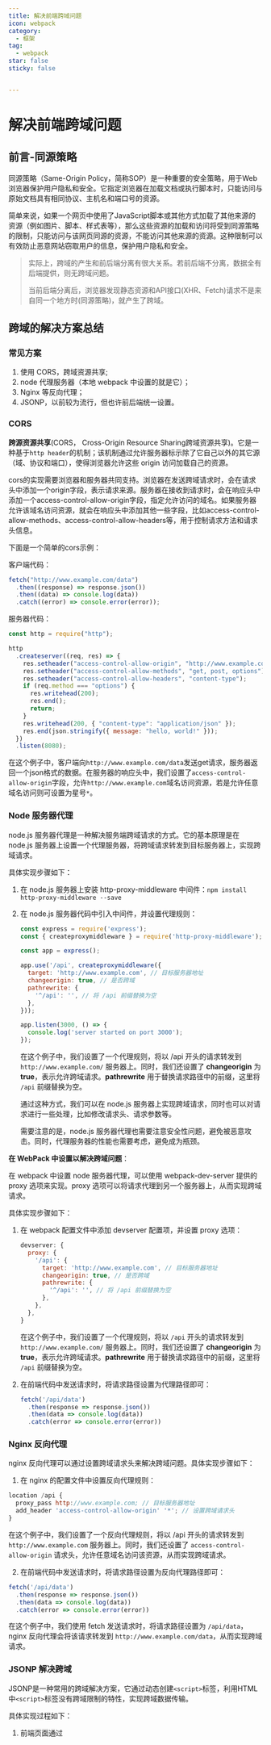 ```yaml
---
title: 解决前端跨域问题
icon: webpack
category:
  - 框架
tag:
  - webpack
star: false
sticky: false


---
```


# 解决前端跨域问题

## 前言-同源策略

同源策略（Same-Origin Policy，简称SOP）是一种重要的安全策略，用于Web浏览器保护用户隐私和安全。它指定浏览器在加载文档或执行脚本时，只能访问与原始文档具有相同协议、主机名和端口号的资源。

简单来说，如果一个网页中使用了JavaScript脚本或其他方式加载了其他来源的资源（例如图片、脚本、样式表等），那么这些资源的加载和访问将受到同源策略的限制，只能访问与该网页同源的资源，不能访问其他来源的资源。这种限制可以有效防止恶意网站窃取用户的信息，保护用户隐私和安全。

> 实际上，跨域的产生和前后端分离有很大关系。若前后端不分离，数据全有后端提供，则无跨域问题。
>
> 当前后端分离后，浏览器发现静态资源和API接口(XHR、Fetch)请求不是来自同一个地方时(同源策略)，就产生了跨域。

## 跨域的解决方案总结

### 常见方案

1. 使用 CORS，跨域资源共享;
2. node 代理服务器（本地 webpack 中设置的就是它）；
3. Nginx 等反向代理；
4. JSONP，以前较为流行，但也许前后端统一设置。

### CORS

**跨源资源共享**(CORS， Cross-Origin Resource Sharing跨域资源共享)。它是一种基于`http header`的机制；该机制通过允许服务器标示除了它自己以外的其它源（域、协议和端口），使得浏览器允许这些 origin 访问加载自己的资源。

cors的实现需要浏览器和服务器共同支持。浏览器在发送跨域请求时，会在请求头中添加一个origin字段，表示请求来源。服务器在接收到请求时，会在响应头中添加一个access-control-allow-origin字段，指定允许访问的域名。如果服务器允许该域名访问资源，就会在响应头中添加其他一些字段，比如access-control-allow-methods、access-control-allow-headers等，用于控制请求方法和请求头信息。

下面是一个简单的cors示例：

客户端代码：

```js
fetch("http://www.example.com/data")
  .then((response) => response.json())
  .then((data) => console.log(data))
  .catch((error) => console.error(error));
```

服务器代码：

```js
const http = require("http");

http
  .createserver((req, res) => {
    res.setheader("access-control-allow-origin", "http://www.example.com");
    res.setheader("access-control-allow-methods", "get, post, options");
    res.setheader("access-control-allow-headers", "content-type");
    if (req.method === "options") {
      res.writehead(200);
      res.end();
      return;
    }
    res.writehead(200, { "content-type": "application/json" });
    res.end(json.stringify({ message: "hello, world!" }));
  })
  .listen(8080);
```

在这个例子中，客户端向`http://www.example.com/data`发送get请求，服务器返回一个json格式的数据。在服务器的响应头中，我们设置了`access-control-allow-origin`字段，允许`http://www.example.com`域名访问资源，若是允许任意域名访问则可设置为星号`*`。

### Node 服务器代理

node.js 服务器代理是一种解决服务端跨域请求的方式。它的基本原理是在 node.js 服务器上设置一个代理服务器，将跨域请求转发到目标服务器上，实现跨域请求。

具体实现步骤如下：

1. 在 node.js 服务器上安装 http-proxy-middleware 中间件：`npm install http-proxy-middleware --save`

2. 在 node.js 服务器代码中引入中间件，并设置代理规则：

   ```js
   const express = require('express');
   const { createproxymiddleware } = require('http-proxy-middleware');
   
   const app = express();
   
   app.use('/api', createproxymiddleware({ 
     target: 'http://www.example.com', // 目标服务器地址
     changeorigin: true, // 是否跨域
     pathrewrite: {
       '^/api': '', // 将 /api 前缀替换为空
     },
   }));
   
   app.listen(3000, () => {
     console.log('server started on port 3000');
   });
   ```

   在这个例子中，我们设置了一个代理规则，将以 /api 开头的请求转发到 `http://www.example.com/` 服务器上。同时，我们还设置了 **changeorigin** 为 **true**，表示允许跨域请求。**pathrewrite** 用于替换请求路径中的前缀，这里将 `/api` 前缀替换为空。

   通过这种方式，我们可以在 node.js 服务器上实现跨域请求，同时也可以对请求进行一些处理，比如修改请求头、请求参数等。

   需要注意的是，node.js 服务器代理也需要注意安全性问题，避免被恶意攻击。同时，代理服务器的性能也需要考虑，避免成为瓶颈。

**在 WebPack 中设置以解决跨域问题**：

在 webpack 中设置 node 服务器代理，可以使用 webpack-dev-server 提供的 proxy 选项来实现。proxy 选项可以将请求代理到另一个服务器上，从而实现跨域请求。

具体实现步骤如下：

1. 在 webpack 配置文件中添加 devserver 配置项，并设置 proxy 选项：

   ```js
   devserver: {
     proxy: {
       '/api': {
         target: 'http://www.example.com', // 目标服务器地址
         changeorigin: true, // 是否跨域
         pathrewrite: {
           '^/api': '', // 将 /api 前缀替换为空
         },
       },
     },
   }
   ```

   在这个例子中，我们设置了一个代理规则，将以 `/api` 开头的请求转发到 `http://www.example.com/` 服务器上。同时，我们还设置了 **changeorigin** 为 **true**，表示允许跨域请求。**pathrewrite** 用于替换请求路径中的前缀，这里将 `/api` 前缀替换为空。

2. 在前端代码中发送请求时，将请求路径设置为代理路径即可：

   ```js
   fetch('/api/data')
     .then(response => response.json())
     .then(data => console.log(data))
     .catch(error => console.error(error))
   ```

### Nginx 反向代理

nginx 反向代理可以通过设置跨域请求头来解决跨域问题。具体实现步骤如下：

1. 在 nginx 的配置文件中设置反向代理规则：

```js
location /api {
  proxy_pass http://www.example.com; // 目标服务器地址
  add_header 'access-control-allow-origin' '*'; // 设置跨域请求头
}
```

在这个例子中，我们设置了一个反向代理规则，将以 /api 开头的请求转发到 `http://www.example.com` 服务器上。同时，我们还设置了 `access-control-allow-origin` 请求头，允许任意域名访问该资源，从而实现跨域请求。

2. 在前端代码中发送请求时，将请求路径设置为反向代理路径即可：

```js
fetch('/api/data')
  .then(response => response.json())
  .then(data => console.log(data))
  .catch(error => console.error(error))
```

在这个例子中，我们使用 fetch 发送请求时，将请求路径设置为 `/api/data`，nginx 反向代理会将该请求转发到 `http://www.example.com/data`，从而实现跨域请求。

### JSONP 解决跨域

JSONP是一种常用的跨域解决方案，它通过动态创建`<script>`标签，利用HTML中`<script>`标签没有跨域限制的特性，实现跨域数据传输。

具体实现过程如下：

1. 前端页面通过<script>标签动态加载一个跨域的JS文件，并传递一个回调函数的名称作为参数，如：

```html
<script src="http://example.com/data.js?callback=handleData"></script>
```

2. 服务端接收到请求后，将数据封装在回调函数中返回给客户端，如：

```js
handleData({"name": "John", "age": 30});
```

3. 前端页面定义回调函数，解析返回的数据（实际返回的数据为函数+参数，参数为实际跨域返回的数据），如：

```js
function handleData(data) {
  console.log(data.name, data.age);
}
```

这样，前端页面就可以通过JSONP方式获取跨域数据，并在本地解析和使用了。

需要注意的是，JSONP只支持GET请求，并且要求服务端返回的数据必须是可执行的JavaScript代码，而且需要约定回调函数的名称。同时，由于JSONP会将回调函数作为参数传递到服务端，因此存在一定的安全风险，可能会被恶意利用，因此需要谨慎使用。



可以看出，以上解决跨域的方案，大多都需要服务端进行配合设置。
